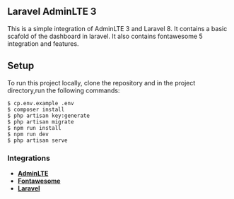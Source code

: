 

## Laravel AdminLTE 3

This is a simple integration of AdminLTE 3 and Laravel 8. It contains a basic scafold of the dashboard in laravel. It also contains fontawesome 5 integration and features. 



## Setup

To run this project locally, clone the repository and in the project directory,run the following commands:

```
$ cp.env.example .env
$ composer install
$ php artisan key:generate
$ php artisan migrate
$ npm run install
$ npm run dev
$ php artisan serve
```


### Integrations

- **[AdminLTE](https://adminlte.io/)**
- **[Fontawesome](https://fontawesome.com/)**
- **[Laravel](https://laravel.com/)**

